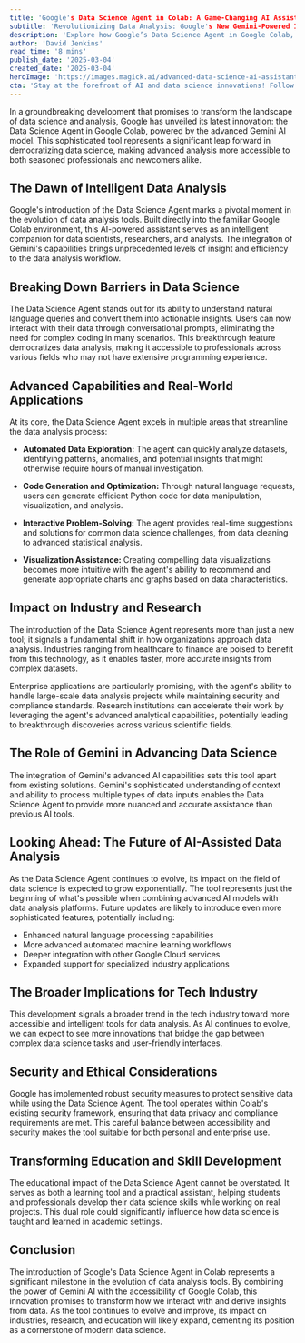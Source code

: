 ```yaml
---
title: 'Google's Data Science Agent in Colab: A Game-Changing AI Assistant for Data Analysis'
subtitle: 'Revolutionizing Data Analysis: Google's New Gemini-Powered Innovation'
description: 'Explore how Google’s Data Science Agent in Google Colab, powered by the advanced Gemini AI, is transforming data analysis. This article delves into the tool's capabilities in democratizing data science, enhancing productivity, and its implications across various industries.'
author: 'David Jenkins'
read_time: '8 mins'
publish_date: '2025-03-04'
created_date: '2025-03-04'
heroImage: 'https://images.magick.ai/advanced-data-science-ai-assistant.jpg'
cta: 'Stay at the forefront of AI and data science innovations! Follow us on LinkedIn for exclusive insights, expert analysis, and the latest updates on groundbreaking developments like Google's Data Science Agent.'
---
```


In a groundbreaking development that promises to transform the landscape of data science and analysis, Google has unveiled its latest innovation: the Data Science Agent in Google Colab, powered by the advanced Gemini AI model. This sophisticated tool represents a significant leap forward in democratizing data science, making advanced analysis more accessible to both seasoned professionals and newcomers alike.

## The Dawn of Intelligent Data Analysis

Google's introduction of the Data Science Agent marks a pivotal moment in the evolution of data analysis tools. Built directly into the familiar Google Colab environment, this AI-powered assistant serves as an intelligent companion for data scientists, researchers, and analysts. The integration of Gemini's capabilities brings unprecedented levels of insight and efficiency to the data analysis workflow.

## Breaking Down Barriers in Data Science

The Data Science Agent stands out for its ability to understand natural language queries and convert them into actionable insights. Users can now interact with their data through conversational prompts, eliminating the need for complex coding in many scenarios. This breakthrough feature democratizes data analysis, making it accessible to professionals across various fields who may not have extensive programming experience.

## Advanced Capabilities and Real-World Applications

At its core, the Data Science Agent excels in multiple areas that streamline the data analysis process:

- **Automated Data Exploration:** The agent can quickly analyze datasets, identifying patterns, anomalies, and potential insights that might otherwise require hours of manual investigation.

- **Code Generation and Optimization:** Through natural language requests, users can generate efficient Python code for data manipulation, visualization, and analysis.

- **Interactive Problem-Solving:** The agent provides real-time suggestions and solutions for common data science challenges, from data cleaning to advanced statistical analysis.

- **Visualization Assistance:** Creating compelling data visualizations becomes more intuitive with the agent's ability to recommend and generate appropriate charts and graphs based on data characteristics.

## Impact on Industry and Research

The introduction of the Data Science Agent represents more than just a new tool; it signals a fundamental shift in how organizations approach data analysis. Industries ranging from healthcare to finance are poised to benefit from this technology, as it enables faster, more accurate insights from complex datasets.

Enterprise applications are particularly promising, with the agent's ability to handle large-scale data analysis projects while maintaining security and compliance standards. Research institutions can accelerate their work by leveraging the agent's advanced analytical capabilities, potentially leading to breakthrough discoveries across various scientific fields.

## The Role of Gemini in Advancing Data Science

The integration of Gemini's advanced AI capabilities sets this tool apart from existing solutions. Gemini's sophisticated understanding of context and ability to process multiple types of data inputs enables the Data Science Agent to provide more nuanced and accurate assistance than previous AI tools.

## Looking Ahead: The Future of AI-Assisted Data Analysis

As the Data Science Agent continues to evolve, its impact on the field of data science is expected to grow exponentially. The tool represents just the beginning of what's possible when combining advanced AI models with data analysis platforms. Future updates are likely to introduce even more sophisticated features, potentially including:

- Enhanced natural language processing capabilities
- More advanced automated machine learning workflows
- Deeper integration with other Google Cloud services
- Expanded support for specialized industry applications

## The Broader Implications for Tech Industry

This development signals a broader trend in the tech industry toward more accessible and intelligent tools for data analysis. As AI continues to evolve, we can expect to see more innovations that bridge the gap between complex data science tasks and user-friendly interfaces.

## Security and Ethical Considerations

Google has implemented robust security measures to protect sensitive data while using the Data Science Agent. The tool operates within Colab's existing security framework, ensuring that data privacy and compliance requirements are met. This careful balance between accessibility and security makes the tool suitable for both personal and enterprise use.

## Transforming Education and Skill Development

The educational impact of the Data Science Agent cannot be overstated. It serves as both a learning tool and a practical assistant, helping students and professionals develop their data science skills while working on real projects. This dual role could significantly influence how data science is taught and learned in academic settings.

## Conclusion

The introduction of Google's Data Science Agent in Colab represents a significant milestone in the evolution of data analysis tools. By combining the power of Gemini AI with the accessibility of Google Colab, this innovation promises to transform how we interact with and derive insights from data. As the tool continues to evolve and improve, its impact on industries, research, and education will likely expand, cementing its position as a cornerstone of modern data science.